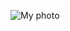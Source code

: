 ![My photo](https://www.google.com/url?sa=i&source=images&cd=&cad=rja&uact=8&ved=2ahUKEwjBourz19vgAhV0AWMBHVepDu8QjRx6BAgBEAU&url=https%3A%2F%2Fjardinage.lemonde.fr%2Fdossier-2063-langage-chat.html&psig=AOvVaw0Paayn_oVGd0A5eskhHmkq&ust=1551349102242939)
